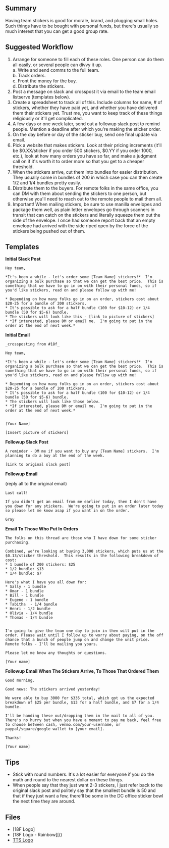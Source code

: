 
## Summary 

Having team stickers is good for morale, brand, and plugging small holes.  Such things have to be bought with personal funds, but there's usually so much interest that you can get a good group rate.  

## Suggested Workflow

1. Arrange for someone to fill each of these roles.  One person can do them all easily, or several people can divvy it up.  
  a. Write and send comms to the full team.   
  b. Track orders.  
  c. Front the money for the buy.    
  d. Distribute the stickers.   
2. Post a message on slack and crosspost it via email to the team email listserve (templates below).
3. Create a spreadsheet to track all of this.  Include columns for name, # of stickers, whether they have paid yet, and whether you have delivered them their stickers yet.  Trust me, you want to keep track of these things religiously or it'll get complicated.  
4. A few days or one week later, send out a followup slack post to remind people.  Mention a deadline after which you're making the sticker order. 
5. On the day before or day of the sticker buy, send one final update via email.  
6.  Pick a website that makes stickers.  Look at their pricing increments (it'll be $0.XX/sticker if you order 500 stickers, $0.YY if you order 1000, etc.), look at how many orders you have so far, and make a judgment call on if it's worth it to order more so that you get to a cheaper threshold.  
7. When the stickers arrive, cut them into bundles for easier distribution.  They usually come in bundles of 200 in which case you can then create 1/2 and 1/4 bundles pretty easily.  
8. Distribute them to the buyers.  For remote folks in the same office, you can DM with them about sending the stickers to one person, but otherwise you'll need to reach out to the remote people to mail them all.  
8.  Important!  When mailing stickers, be sure to use manilla envelopes and package them well, as plain letter envelopes go through scanners in transit that can catch on the stickers and literally squeeze them out the side of the envelope.  I once had someone report back that an empty envelope had arrived with the side riped open by the force of the stickers being pushed out of them.  


## Templates 

**Initial Slack Post**

````
Hey team,  

*It's been a while - let's order some [Team Name] stickers!*  I'm organizing a bulk purchase so that we can get the best price.  This is something that we have to go in on with their personal funds, so if you'd like stickers, read on and please follow up with me!  

* Depending on how many folks go in on an order, stickers cost about $20-25 for a bundle of 200 stickers.  
* It's possible to ask for a half bundle (100 for $10-12) or 1/4 bundle (50 for $5-6) bundle.
* The stickers will look like this - [link to picture of stickers]
* *If interested, please DM or email me.  I'm going to put in the order at the end of next week.*
````


**Initial Email** 

````
_crossposting from #18f_

Hey team,  

*It's been a while - let's order some [Team Name] stickers!*  I'm organizing a bulk purchase so that we can get the best price.  This is something that we have to go in on with their personal funds, so if you'd like stickers, read on and please follow up with me!  

* Depending on how many folks go in on an order, stickers cost about $20-25 for a bundle of 200 stickers.  
* It's possible to ask for a half bundle (100 for $10-12) or 1/4 bundle (50 for $5-6) bundle.
* The stickers will look like those below.
* *If interested, please DM or email me.  I'm going to put in the order at the end of next week.*


[Your Name]

[Insert picture of stickers]
````

**Followup Slack Post**

````
A reminder - DM me if you want to buy any [Team Name] stickers.  I'm planning to do a buy at the end of the week.  

[Link to original slack post]
````

**Followup Email**

(reply all to the original email)

````
Last call!   

If you didn't get an email from me earlier today, then I don't have you down for any stickers.  We're going to put in an order later today so please let me know asap if you want in on the order.  

Gray 
````

**Email To Those Who Put In Orders**

````
The folks on this thread are those who I have down for some sticker purchasing.

Combined, we're looking at buying 3,000 stickers, which puts us at the $0.13/sticker threshold.  This results in the following breakdown of cost:  
* 1 bundle of 200 stickers: $25
* 1/2 bundle: $13
* 1/4 bundle: $7  

Here's what I have you all down for:  
* Sally - 1 bundle 
* Omar - 1 bundle 
* Bill - 1 bundle 
* Eugene - 1 bundle 
* Tabitha  - 1/4 bundle 
* Henri - 1/2 bundle 
* Olivia - 1/4 bundle 
* Thomas - 1/4 bundle 


I'm going to give the team one day to join in then will put in the order. Please wait until I follow up to worry about paying, on the off chance that a bunch of people jump on and change the unit price.  Remote folks - I'll be mailing you yours.  

Please let me know any thoughts or questions.  

[Your name]
````

**Followup Email When The Stickers Arrive, To Those That Ordered Them**

````
Good morning.  

Good news: The stickers arrived yesterday!  

We were able to buy 3000 for $335 total, which got us the expected breakdown of $25 per bundle, $13 for a half bundle, and $7 for a 1/4 bundle.  

I'll be handing these out/dropping them in the mail to all of you.  There's no hurry but when you have a moment to pay me back, feel free to choose between cash, venmo.com/your-username, or paypal/square/google wallet to [your email].  

Thanks!  

[Your name]
````


## Tips

* Stick with round numbers.  It's a lot easier for everyone if you do the math and round to the nearest dollar on these things.  
* When people say that they just want 2-3 stickers, I just refer back to the original slack post and politely say that the smallest bundle is 50 and that if they just want a few, there'll be some in the DC office sticker bowl the next time they are around.  

## Files 

* [18F Logo]
* [18F Logo - Rainbow][()
* [TTS Logo]()

